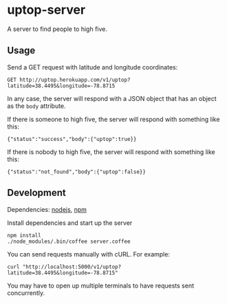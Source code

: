 uptop-server
============

A server to find people to high five.

Usage
-----

Send a GET request with latitude and longitude coordinates:

    GET http://uptop.herokuapp.com/v1/uptop?latitude=38.4495&longitude=-78.8715

In any case, the server will respond with a JSON object that has an object as the `body` attribute.

If there is someone to high five, the server will respond with something like this:

    {"status":"success","body":{"uptop":true}}

If there is nobody to high five, the server will respond with something like this:

    {"status":"not_found","body":{"uptop":false}}

Development
-----------

Dependencies: [nodejs](http://nodejs.org/), [npm](https://npmjs.org/)

Install dependencies and start up the server

    npm install
    ./node_modules/.bin/coffee server.coffee

You can send requests manually with cURL. For example:

    curl "http://localhost:5000/v1/uptop?latitude=38.4495&longitude=-78.8715"

You may have to open up multiple terminals to have requests sent concurrently.
